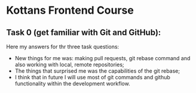 # Kottans Frontend Course
## Task 0 (get familiar with Git and GitHub):
Here my answers for thr three task questions:
* New things for me was: making pull requests, git rebase command and also working with local, remote repositories;
* The things that surprised me was the capabilities of the git rebase;
* I think that in future I will use most of git commands and github functionality within the development workflow.